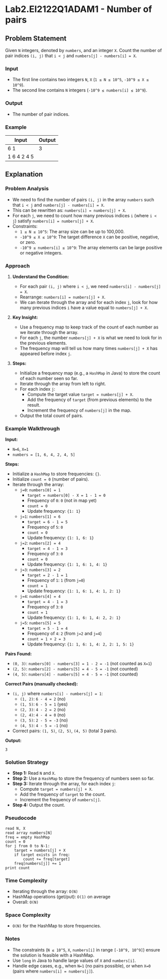 # Lab2.EI2122Q1ADAM1 - Number of pairs

## Problem Statement

Given `N` integers, denoted by `numbers`, and an integer `X`. Count the number of pair indices `(i, j)` that `i < j` and `numbers[j] - numbers[i] = X`.

### Input
- The first line contains two integers `N`, `X` (`1 ≤ N ≤ 10^5`, `-10^9 ≤ X ≤ 10^9`).
- The second line contains `N` integers (`-10^9 ≤ numbers[i] ≤ 10^9`).

### Output
- The number of pair indices.

### Example
| Input         | Output |
|---------------|--------|
| 6 1           | 3      |
| 1 6 4 2 4 5  |        |

## Explanation

### Problem Analysis
- We need to find the number of pairs `(i, j)` in the array `numbers` such that `i < j` and `numbers[j] - numbers[i] = X`.
- This can be rewritten as: `numbers[i] = numbers[j] + X`.
- For each `j`, we need to count how many previous indices `i` (where `i < j`) satisfy `numbers[i] = numbers[j] + X`.
- Constraints:
  - `1 ≤ N ≤ 10^5`: The array size can be up to 100,000.
  - `-10^9 ≤ X ≤ 10^9`: The target difference `X` can be positive, negative, or zero.
  - `-10^9 ≤ numbers[i] ≤ 10^9`: The array elements can be large positive or negative integers.

### Approach
1. **Understand the Condition:**
   - For each pair `(i, j)` where `i < j`, we need `numbers[i] - numbers[j] = X`.
   - Rearrange: `numbers[i] = numbers[j] + X`.
   - We can iterate through the array and for each index `j`, look for how many previous indices `i` have a value equal to `numbers[j] + X`.

2. **Key Insight:**
   - Use a frequency map to keep track of the count of each number as we iterate through the array.
   - For each `j`, the number `numbers[j] + X` is what we need to look for in the previous elements.
   - The frequency map will tell us how many times `numbers[j] + X` has appeared before index `j`.

3. **Steps:**
   - Initialize a frequency map (e.g., a `HashMap` in Java) to store the count of each number seen so far.
   - Iterate through the array from left to right.
   - For each index `j`:
     - Compute the target value `target = numbers[j] + X`.
     - Add the frequency of `target` (from previous elements) to the result.
     - Increment the frequency of `numbers[j]` in the map.
   - Output the total count of pairs.

### Example Walkthrough
**Input:**
- `N=6`, `X=1`
- `numbers = [1, 6, 4, 2, 4, 5]`

**Steps:**
- Initialize a `HashMap` to store frequencies: `{}`.
- Initialize `count = 0` (number of pairs).
- Iterate through the array:
  - `j=0`: `numbers[0] = 1`
    - `target = numbers[0] - X = 1 - 1 = 0`
    - Frequency of `0`: `0` (not in map yet)
    - `count = 0`
    - Update frequency: `{1: 1}`
  - `j=1`: `numbers[1] = 6`
    - `target = 6 - 1 = 5`
    - Frequency of `5`: `0`
    - `count = 0`
    - Update frequency: `{1: 1, 6: 1}`
  - `j=2`: `numbers[2] = 4`
    - `target = 4 - 1 = 3`
    - Frequency of `3`: `0`
    - `count = 0`
    - Update frequency: `{1: 1, 6: 1, 4: 1}`
  - `j=3`: `numbers[3] = 2`
    - `target = 2 - 1 = 1`
    - Frequency of `1`: `1` (from `j=0`)
    - `count = 1`
    - Update frequency: `{1: 1, 6: 1, 4: 1, 2: 1}`
  - `j=4`: `numbers[4] = 4`
    - `target = 4 - 1 = 3`
    - Frequency of `3`: `0`
    - `count = 1`
    - Update frequency: `{1: 1, 6: 1, 4: 2, 2: 1}`
  - `j=5`: `numbers[5] = 5`
    - `target = 5 - 1 = 4`
    - Frequency of `4`: `2` (from `j=2` and `j=4`)
    - `count = 1 + 2 = 3`
    - Update frequency: `{1: 1, 6: 1, 4: 2, 2: 1, 5: 1}`

**Pairs Found:**
- `(0, 3)`: `numbers[0] - numbers[3] = 1 - 2 = -1` (not counted as `X=1`)
- `(2, 5)`: `numbers[2] - numbers[5] = 4 - 5 = -1` (not counted)
- `(4, 5)`: `numbers[4] - numbers[5] = 4 - 5 = -1` (not counted)

**Correct Pairs (manually checked):**
- `(i, j)` where `numbers[i] - numbers[j] = 1`:
  - `(1, 2)`: `6 - 4 = 2` (no)
  - `(1, 5)`: `6 - 5 = 1` (yes)
  - `(2, 3)`: `4 - 2 = 2` (no)
  - `(2, 4)`: `4 - 4 = 0` (no)
  - `(3, 5)`: `2 - 5 = -3` (no)
  - `(4, 5)`: `4 - 5 = -1` (no)
- Correct pairs: `(1, 5)`, `(2, 5)`, `(4, 5)` (total 3 pairs).

**Output:**
```
3
```

### Solution Strategy
- **Step 1:** Read `N` and `X`.
- **Step 2:** Use a `HashMap` to store the frequency of numbers seen so far.
- **Step 3:** Iterate through the array, for each index `j`:
  - Compute `target = numbers[j] + X`.
  - Add the frequency of `target` to the count.
  - Increment the frequency of `numbers[j]`.
- **Step 4:** Output the count.

### Pseudocode
```plaintext
read N, X
read array numbers[N]
freq = empty HashMap
count = 0
for j from 0 to N-1:
    target = numbers[j] + X
    if target exists in freq:
        count += freq[target]
    freq[numbers[j]] += 1
print count
```

### Time Complexity
- Iterating through the array: `O(N)`
- HashMap operations (get/put): `O(1)` on average
- Overall: `O(N)`

### Space Complexity
- `O(N)` for the HashMap to store frequencies.

### Notes
- The constraints (`N ≤ 10^5`, `X`, `numbers[i]` in range `[-10^9, 10^9]`) ensure the solution is feasible with a HashMap.
- Use `long` in Java to handle large values of `X` and `numbers[i]`.
- Handle edge cases, e.g., when `N=1` (no pairs possible), or when `X=0` (pairs where `numbers[i] = numbers[j]`).